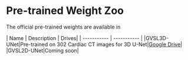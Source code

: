 # Pre-trained Weight Zoo

The official pre-trained weights are available in

| Name      | Description | Drives|
| ----------- | ----------- |
|GVSL3D-UNet|Pre-trained on 302 Cardiac CT images for 3D U-Net|[Google Drive](https://drive.google.com/file/d/12VJbif6Q9KRfVTKWeku2lgDrXl9aoLeX/view?usp=share_link)|
|GVSL2D-UNet|Coming soon|
